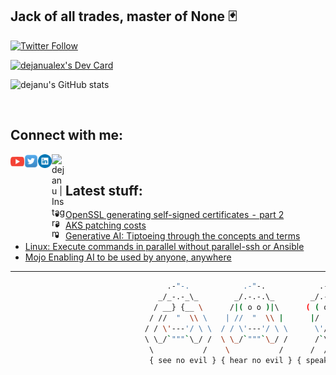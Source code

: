 <!--
**dejanu/dejanu** is a ✨ _special_ ✨ 👋
-->
## Jack of all trades, master of None 🃏

[![Twitter Follow](https://img.shields.io/twitter/follow/dejanualex?color=1DA1F2&logo=twitter&style=for-the-badge)](https://twitter.com/intent/follow?original_referer=https%3A%2F%2Fgithub.com%2Fdejanualex&screen_name=dejanualex)

<a href="https://app.daily.dev/dejanualex"><img src="https://api.daily.dev/devcards/4c041bbfc6454b919ef726794b600188.png?r=jmp" width="200" alt="dejanualex's Dev Card"/></a>
 
![dejanu's GitHub stats](https://github-readme-stats.vercel.app/api?username=dejanu&show_icons=true&theme=onedark&hide=contribs,prs)


<br />

## Connect with me:

[<img align="left" alt="dejanu | YouTube" width="22px" src="yt.svg" />][youtube]
[<img align="left" alt="dejanu | Twitter" width="22px" src="twit.svg" />][twitter]
[<img align="left" alt="dejanu | LinkedIn" width="22px" src="lnk.svg" />][linkedin]
[<img align="left" alt="dejanu | Instagram" width="22px" src="sololearn.ico" />][sololearn]

<br />

## Latest stuff:

<!-- BLOG-POST-LIST:START -->
- [OpenSSL generating self-signed certificates  -  part 2](https://dev.to/dejanualex/openssl-generating-self-signed-certificates-part-2-30lj)
- [AKS patching costs](https://dejanualexandru.medium.com/aks-patching-costs-a1a22db43b8c?source=rss-29b02aa121d2------2)
- [Generative AI: Tiptoeing through the concepts and terms](https://faun.pub/generative-ai-tiptoeing-through-the-concepts-and-terms-6053f2b9e6a6?source=rss-29b02aa121d2------2)
- [Linux: Execute commands in parallel without parallel-ssh or Ansible](https://dejanualexandru.medium.com/linux-execute-commands-in-parallel-without-parallel-ssh-or-ansible-daf78a545b2f?source=rss-29b02aa121d2------2)
- [Mojo Enabling AI to be used by anyone, anywhere](https://dejanualexandru.medium.com/mojo-enabling-ai-to-be-used-by-anyone-anywhere-a1f12e970070?source=rss-29b02aa121d2------2)
<!-- BLOG-POST-LIST:END -->

---
[twitter]: https://twitter.com/dejanualex
[linkedin]: https://linkedin.com/in/alexandru-dejanu-b28b3ba5/
[youtube]: https://www.youtube.com/channel/UCIH567CDkvt-aV7Hbs43XrA
[sololearn]: https://www.sololearn.com/profile/2194904


```bash
                                   .-"-.            .-"-.            .-"-.                     .-"-.
                                 _/_-.-_\_        _/.-.-.\_        _/.-.-.\_                 _/.-.-.\_
                                / __} {__ \      /|( o o )|\      ( ( o o ) )               ( ( o o ) )
                               / //  "  \\ \    | //  "  \\ |      |/  "  \|                 |/  "  \|
                              / / \'---'/ \ \  / / \'---'/ \ \      \'/^\'/                   \ .-. /
                              \ \_/`"""`\_/ /  \ \_/`"""`\_/ /      /`\ /`\                   /`"""`\
                               \           /    \           /      /  /|\  \                 /       \
                               { see no evil } { hear no evil } { speak no evil }    { it works on my machine }                                                     

```



